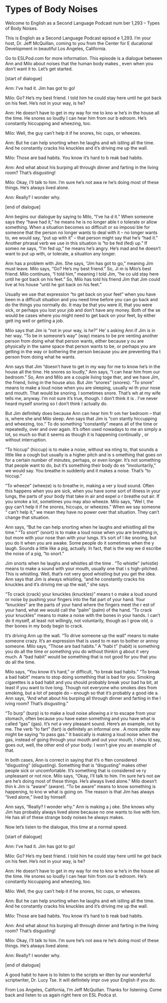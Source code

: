 # Types of Body Noises

Welcome to English as a Second Language Podcast num ber 1,293 – Types of Body Noises.

This is English as a Second Language Podcast episod e 1,293. I’m your host, Dr. Jeff McQuillan, coming to you from the Center for E ducational Development in beautiful Los Angeles, California.

Go to ESLPod.com for more information. This episode  is a dialogue between Ann and Milo about noises that the human body makes , even when you don’t want it to. Let’s get started.

[start of dialogue]

Ann: I’ve had it. Jim has got to go!

Milo: Go? He’s my best friend. I told him he could stay here until he got back on his feet. He’s not in your way, is he?

Ann: He doesn’t have to get in my way for me to kno w he’s in the house all the time. He snores so loudly I can hear him from our b edroom. He’s constantly hiccupping and wheezing, too.

Milo: Well, the guy can’t help it if he snores, hic cups, or wheezes.

Ann: But he can help snorting when he laughs and wh istling all the time. And he constantly cracks his knuckles and it’s driving me up the wall.

Milo: Those are bad habits. You know it’s hard to b reak bad habits.

Ann: And what about his burping all through dinner and farting in the living room? That’s disgusting!

Milo: Okay, I’ll talk to him. I’m sure he’s not awa re he’s doing most of these things. He’s always lived alone.

Ann: Really? I wonder why.

[end of dialogue]

Ann begins our dialogue by saying to Milo, “I’ve ha d it.” When someone says they “have had it,” he means he is no longer able t o tolerate or allow something. When a situation becomes so difficult or so impossi ble for someone that the person no longer wants to deal with it – no longer wants to, we would say, “put up with it” – that person might say that he’s “had it.” Another phrasal verb we use in this situation is “to be fed (fed) up.” If someo ne says, “I’m fed up,” he means he’s angry. He’s mad and he doesn’t want to put up with, or tolerate, a situation any longer.

Ann has a problem with Jim. She says, “Jim has got to go,” meaning Jim must leave. Milo says, “Go? He’s my best friend.” So, Ji m is Milo’s best friend. Milo continues, “I told him,” meaning I told Jim, “he co uld stay here until he got back on his feet.” So, Milo has told his friend Jim that  Jim could live at his house “until he got back on his feet.”

Usually we use that expression “to get back on your  feet” when you have been in a difficult situation and you need time before you can go back and do the things you normally do. It may be that you were ill, that you were sick, or perhaps you lost your job and don’t have any money. Both of the se would be cases where you might need to get back on your feet, by either gett ing well or getting a job.

Milo says that Jim is “not in your way, is he?” He’ s asking Ann if Jim is in her way. “To be in someone’s way” (way) means to be pre venting another person from doing what that person wants, either because y ou are physically in the same space that person wants to be, or perhaps you are getting in the way or bothering the person because you are preventing tha t person from doing what he wants.

Ann says that Jim “doesn’t have to get in my way for me to know he’s in the house all the time. He snores so loudly,” Ann says,  “I can hear him from our bedroom.” So, Ann and Milo are a couple living toge ther, and we have Jim, the friend, living in the house also. But Jim “snores” (snores). “To snore” means to make a loud noise when you are sleeping, usually wi th your nose and mouth. That would be snoring. I sometimes snore. That’s wh at my wife tells me, anyway. I’m not sure it’s true, though. I don’t think it is . I’ve never heard myself snoring so I don’t think I actually do.

But Jim definitely does because Ann can hear him fr om her bedroom – that is, where she and Milo sleep. Ann says that Jim is “con stantly hiccupping and wheezing, too.” To do something “constantly” means all of the time or repeatedly, over and over again. It’s often used nowadays to me an simply a lot, so much so that it seems as though it is happening continually , or without interruption.

 “To hiccup” (hiccup) is to make a noise, without wa nting to, that sounds a little like a cough but usually is a higher pitch and is s omething that goes on for a certain number of minutes, perhaps, or even longer.  It’s not something that people want to do, but it’s something their body do es “involuntarily,” we would say. You breathe in suddenly and it makes a noise. That’s “to hiccup.”

“To wheeze” (wheeze) is to breathe in, making a ver y loud sound. Often this happens when you are sick, when you have some sort of illness in your lungs, the parts of your body that take in air and expel o r breathe out air. If you smoke a lot, sometimes you may also wheeze. Milo says, “Wel l, the guy can’t help it if he snores, hiccups, or wheezes.” When we say someone “ can’t help it,” we mean they have no power over that situation. They can’t change that situation.

Ann says, “But he can help snorting when he laughs and whistling all the time.” “To snort” (snort) is to make a loud noise when you  are breathing in, but more with your nose than with your lungs. It’s sort of l ike snoring, but you do it when you are awake. Some people do it sometimes when the y laugh. Sounds a little like a pig, actually. In fact, that is the way we d escribe the noise of a pig, “to snort.”

Jim snorts when he laughs and whistles all the time . “To whistle” (whistle) means to make a sound with your mouth, usually one that i s high-pitched. This is whistling. Well, that’s not very good whistling but  you get the idea. Ann says that Jim is always whistling, “and he constantly cracks his knuckles and it’s driving me up the wall,” she says.

“To crack (crack) your knuckles (knuckles)” means t o make a loud sound or noise by pushing your fingers into the flat part of  your hand. Your “knuckles” are the parts of your hand where the fingers meet the r est of your hand, what we would call the “palm” (palm) of the hand. “To crack  your knuckles” means to make a noise with the bones in your hands. I can’t do it myself, at least not willingly, not voluntarily, though as I grow old, o ther bones in my body begin to crack.

It’s driving Ann up the wall. “To drive someone up the wall” means to make someone crazy. It’s an expression that is used to m ean to bother or annoy someone. Milo says, “Those are bad habits.” A “habi t” (habit) is something you do all the time or something you do without thinkin g about it very much. A “bad habit” would be something that is not good for you that you do all the time.

Milo says, “You know it’s hard,” or difficult, “to break bad habits.” “To break a bad habit” means to stop doing something that is bad for you. Smoking cigarettes is a bad habit and you should probably break your bad ha bit, at least if you want to live long. Though not everyone who smokes dies from  smoking, but a lot of people do – enough so that it’s probably a good ide a. Ann says, “And what about his burping all through dinner and farting in the l iving room? That’s disgusting.”

“To burp” (burp) is to make a loud noise allowing a ir to escape from your stomach, often because you have eaten something and  you have what is called “gas” (gas). It’s not a very pleasant sound. Here’s  an example, not by me. The verb “to fart” (fart) is definitely an informal one . A more polite way might be saying “to pass gas.” It basically is making a loud  noise when the gas, instead of going through your mouth and out your mouth, I shou ld say, goes out, well, the other end of your body. I won’t give you an example  of that.

In both cases, Ann is correct in saying that it’s o ften considered “disgusting” (disgusting). Something that is “disgusting” makes other people sick or uncomfortable. It’s something that is considered ve ry unpleasant or not nice. Milo says, “Okay, I’ll talk to him. I’m sure he’s not aw are he’s doing most of these things. He’s always lived alone.” Milo doesn’t thin k Jim is “aware” (aware). “To be aware” means to know something is happening, to kno w what is going on. The reason is that Jim has always “lived alone,” lived by himself.

Ann says, “Really? I wonder why.” Ann is making a j oke. She knows why Jim has probably always lived alone because no one wants to  live with him. He has all of these strange body noises he always makes.

Now let’s listen to the dialogue, this time at a normal speed.

[start of dialogue]

Ann: I’ve had it. Jim has got to go!

Milo: Go? He’s my best friend. I told him he could stay here until he got back on his feet. He’s not in your way, is he?

Ann: He doesn’t have to get in my way for me to kno w he’s in the house all the time. He snores so loudly I can hear him from our b edroom. He’s constantly hiccupping and wheezing, too.

Milo: Well, the guy can’t help it if he snores, hic cups, or wheezes.

Ann: But he can help snorting when he laughs and wh istling all the time. And he constantly cracks his knuckles and it’s driving me up the wall.

Milo: Those are bad habits. You know it’s hard to b reak bad habits.

Ann: And what about his burping all through dinner and farting in the living room? That’s disgusting!

Milo: Okay, I’ll talk to him. I’m sure he’s not awa re he’s doing most of these things. He’s always lived alone.

Ann: Really? I wonder why.

[end of dialogue]

A good habit to have is to listen to the scripts wr itten by our wonderful scriptwriter, Dr. Lucy Tse. It will definitely impr ove your English if you do.

From Los Angeles, California, I’m Jeff McQuillan. Thanks for listening. Come back and listen to us again right here on ESL Podca st.

